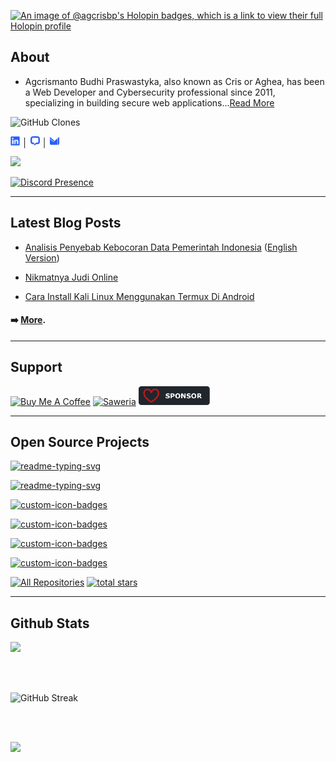 [![An image of @agcrisbp's Holopin badges, which is a link to view their full Holopin profile](https://holopin.me/agcrisbp)](https://holopin.io/@agcrisbp)

## About
- Agcrismanto Budhi Praswastyka, also known as Cris or Aghea, has been a Web Developer and Cybersecurity professional since 2011, specializing in building secure web applications...[Read More](https://aghea.vercel.app/about)

<p>
    <img alt='GitHub Clones' src='https://img.shields.io/badge/dynamic/json?color=success&label=Clone&query=count&url=https://gist.githubusercontent.com/agcrisbp/f90babfbb76e325b96a7311a2fca2bfb/raw/c61e6459811ef37cdc69b1f4d32065904ffe835b/clone.json&logo=github' />
</p>

<p>
  <a href="https://aghea.vercel.app/linkedin"><img src="images/linkedin.svg" height=15 /></a> │ <a href="https://aghea.vercel.app/signal"><img src="images/chat.svg" height=15 /></a> │ <a href="https://aghea.vercel.app/email"><img src="images/email.svg" height=15 /></a>
</p>

<a href="https://agcrisbp.vercel.app/api/view.svg?uid=8glrlrg13vyc6hu8tgw6sfvez&redirect=true"><img src="https://agcrisbp.vercel.app/api/view.svg?uid=8glrlrg13vyc6hu8tgw6sfvez&cover_image=true&theme=natemoo-re&show_offline=false&background_color=121212&interchange=true&bar_color=ff73ff" /></a>

[![Discord Presence](https://lanyard.cnrad.dev/api/982268021143896064)](https://discord.com/users/982268021143896064)

---

## Latest Blog Posts
  - [Analisis Penyebab Kebocoran Data Pemerintah Indonesia](https://aghea.vercel.app/blog/analisis-penyebab-kebocoran-data-di-indonesia) ([English Version](https://aghea.vercel.app/blog/indonesia-data-leak-epidemic))

  - [Nikmatnya Judi Online](https://aghea.vercel.app/blog/nikmatnya-judi-online)

  - [Cara Install Kali Linux Menggunakan Termux Di Android](https://aghea.vercel.app/blog/cara-install-kali-linux-nethunter-di-android)

#### ➡️ [More](https://aghea.vercel.app/blog).

---

## Support
<a href="https://www.buymeacoffee.com/agcrisbp" target="_blank"><img src="https://cdn.buymeacoffee.com/buttons/v2/default-yellow.png" alt="Buy Me A Coffee" style="height: 32px !important;width: 114px !important;" /></a>
<a href="https://saweria.co/agcrisbp" target="_blank"><img src="https://bio-aghea.vercel.app/saweria-button.png" alt="Saweria" style="height: 30px !important;width: 114px !important;" /></a>
<a href="https://github.com/sponsors/agcrisbp" target="_blank"><img src="images/sponsor-badge.svg" alt="Github Sponsor" style="height: 30px !important;width: 114px !important;" /></a>

---

## Open Source Projects

<p>
  <a href="https://github.com/agcrisbp/ADLink"><img src="https://denvercoder1-github-readme-stats.vercel.app/api/pin/?username=agcrisbp&repo=ADLink&hide_border=true&bg_color=1F222E&title_color=F85D7F&icon_color=F8D866&theme=react&show_icons=true" alt="readme-typing-svg" /></a>
  
<p>
  <a href="https://github.com/agcrisbp/ADPortfolio"><img src="https://denvercoder1-github-readme-stats.vercel.app/api/pin/?username=agcrisbp&repo=ADPortfolio&hide_border=true&bg_color=1F222E&title_color=F85D7F&icon_color=F8D866&theme=react&show_icons=true" alt="readme-typing-svg" /></a>
  
  <a href="https://github.com/agcrisbp/ADTify"><img src="https://denvercoder1-github-readme-stats.vercel.app/api/pin?username=agcrisbp&repo=ADTify&theme=react&bg_color=1F222E&title_color=F85D7F&icon_color=F8D866&hide_border=true&show_icons=true" alt="custom-icon-badges" /></a>
  
  <a href="https://github.com/agcrisbp/github-clone-count-api"><img src="https://denvercoder1-github-readme-stats.vercel.app/api/pin?username=agcrisbp&repo=github-clone-count-api&theme=react&bg_color=1F222E&title_color=F85D7F&icon_color=F8D866&hide_border=true&show_icons=true" alt="custom-icon-badges" /></a>
  
  <a href="https://github.com/agcrisbp/AD-CHARIS"><img src="https://denvercoder1-github-readme-stats.vercel.app/api/pin?username=agcrisbp&repo=AD-CHARIS&theme=react&bg_color=1F222E&title_color=F85D7F&icon_color=F8D866&hide_border=true&show_icons=true" alt="custom-icon-badges" /></a>
  
  <a href="https://github.com/agcrisbp/ADResume"><img  src="https://denvercoder1-github-readme-stats.vercel.app/api/pin?username=agcrisbp&repo=ADResume&theme=react&bg_color=1F222E&title_color=F85D7F&icon_color=F8D866&hide_border=true&show_icons=true" alt="custom-icon-badges" /></a>

</p>

<p>
  <a href="https://github.com/agcrisbp?tab=repositories&sort=stargazers"><img alt="All Repositories" title="All Repositories" src="https://custom-icon-badges.herokuapp.com/badge/-All%20Repos-2962FF?style=for-the-badge&logoColor=white&logo=repo"/></a>

  <a href="https://github.com/agcrisbp?tab=repositories&sort=stargazers">
    <img alt="total stars" title="Total stars on GitHub" src="https://custom-icon-badges.herokuapp.com/badge/dynamic/json?logo=star&host=formatted-dynamic-badges.herokuapp.com&formatter=metric&style=for-the-badge&color=55960c&labelColor=%23488207&label=stars&query=%24.stars&url=https%3A%2F%2Fapi.github-star-counter.workers.dev%2Fuser%2Fagcrisbp"/></a>
</p>

---

## Github Stats

<img src="https://u8views.com/api/v1/github/profiles/54905291/views/day-week-month-total-count.svg" />

<br/><br/>

<img src="https://streak-stats.demolab.com?user=agcrisbp&theme=transparent" alt="GitHub Streak" />

<br/><br/>

<img src="https://api.githubtrends.io/user/svg/agcrisbp/repos?time_range=one_year&group=other&theme=synthwaves" />
